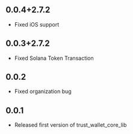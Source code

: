 ## 0.0.4+2.7.2
* Fixed iOS support
## 0.0.3+2.7.2
* Fixed Solana Token Transaction
## 0.0.2
* Fixed organization bug
## 0.0.1
* Released first version of trust_wallet_core_lib 
